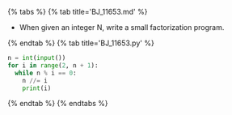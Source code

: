 {% tabs %}
{% tab title='BJ_11653.md' %}

* When given an integer N, write a small factorization program.

{% endtab %}
{% tab title='BJ_11653.py' %}

```py
n = int(input())
for i in range(2, n + 1):
  while n % i == 0:
    n //= i
    print(i)
```

{% endtab %}
{% endtabs %}